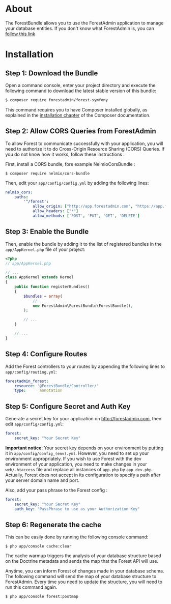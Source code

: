 About
=====

The ForestBundle allows you to use the ForestAdmin application to manage your database entities. 
If you don't know what ForestAdmin is, you can [follow this link](http://www.forestadmin.com)

Installation
============

Step 1: Download the Bundle
---------------------------

Open a command console, enter your project directory and execute the
following command to download the latest stable version of this bundle:

```bash
$ composer require forestadmin/forest-symfony
```

This command requires you to have Composer installed globally, as explained
in the [installation chapter](https://getcomposer.org/doc/00-intro.md)
of the Composer documentation.

Step 2: Allow CORS Queries from ForestAdmin
-------------------------------------------

To allow Forest to communicate successfully with your application, you will
need to authorize it to do Cross-Origin Resource Sharing (CORS) Queries.
If you do not know how it works, follow these instructions :

First, install a CORS bundle, fore example NelmioCorsBundle :

```
$ composer require nelmio/cors-bundle
```

Then, edit your `app/config/config.yml` by adding the following lines:

```yaml
nelmio_cors:
    paths:
        '^/forest':
            allow_origin: ["http://app.forestadmin.com", "https://app.forestadmin.com"]
            allow_headers: ["*"]
            allow_methods: ['POST', 'PUT', 'GET', 'DELETE']
```

Step 3: Enable the Bundle
-------------------------

Then, enable the bundle by adding it to the list of registered bundles
in the `app/AppKernel.php` file of your project:

```php
<?php
// app/AppKernel.php

// ...
class AppKernel extends Kernel
{
    public function registerBundles()
    {
        $bundles = array(
            // ...
            new ForestAdmin\ForestBundle\ForestBundle(),
        );

        // ...
    }

    // ...
}
```

Step 4: Configure Routes
------------------------

Add the Forest controllers to your routes by appending the following lines
to `app/config/routing.yml`:

```yaml
forestadmin_forest:
    resource: '@ForestBundle/Controller/'
    type:      annotation
```

Step 5: Configure Secret and Auth Key
-------------------------------------

Generate a secret key for your application on http://forestadmin.com, 
then edit `app/config/config.yml`:

```yaml
forest:
    secret_key: "Your Secret Key"
```

**Important notice**: Your secret key depends on your environment by
putting it in `app/config/config_(env).yml`. However, you need to set up
your environment appropriately.
If you wish to use Forest with the dev environment of your application,
you need to make changes in your `web/.htaccess` file and replace all
instances of `app.php` by `app_dev.php`. Actually, Forest does not accept
in its configuration to specify a path after your server domain name and
port.

Also, add your pass phrase to the Forest config :

```yaml
forest:
    secret_key: "Your Secret Key"
    auth_key: "PassPhrase to use as your Authorization Key"
```

Step 6: Regenerate the cache
----------------------------

This can be easily done by running the following console command:

```
$ php app/console cache:clear
```

The cache warmup triggers the analysis of your database structure based
on the Doctrine metadata and sends the map that the Forest API will use.

Anytime, you can inform Forest of changes made in your database schema.
The following command will send the map of your database structure to
ForestAdmin. Every time you need to update the structure, you will need
to run this command again.

```
$ php app/console forest:postmap
```
